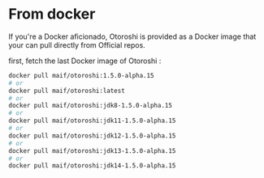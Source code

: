 # From docker

If you're a Docker aficionado, Otoroshi is provided as a Docker image that your can pull directly from Official repos.

first, fetch the last Docker image of Otoroshi :

```sh
docker pull maif/otoroshi:1.5.0-alpha.15
# or 
docker pull maif/otoroshi:latest
# or 
docker pull maif/otoroshi:jdk8-1.5.0-alpha.15
# or 
docker pull maif/otoroshi:jdk11-1.5.0-alpha.15
# or 
docker pull maif/otoroshi:jdk12-1.5.0-alpha.15
# or 
docker pull maif/otoroshi:jdk13-1.5.0-alpha.15
# or 
docker pull maif/otoroshi:jdk14-1.5.0-alpha.15
```